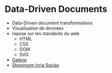 # Data-Driven Documents

* Data-Driven document transformations
* Visualisation de données
* repose sur les standards du web
    * HTML
    * CSS
    * DOM
    * SVG
* [Galerie](https://github.com/d3/d3/wiki/Gallery)
* [Showroom Inria Saclay](https://showroom.saclay.inria.fr/static/vis/showroom-svg.html?lang=fr)
